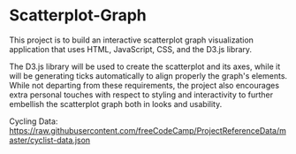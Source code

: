 # Scatterplot-Graph
This project is to build an interactive scatterplot graph visualization application that uses HTML, JavaScript, CSS, and the D3.js library. 

The D3.js library will be used to create the scatterplot and its axes, while it will be generating ticks automatically to align properly the graph's elements. While not departing from these requirements, the project also encourages extra personal touches with respect to styling and interactivity to further embellish the scatterplot graph both in looks and usability. 

Cycling Data:
https://raw.githubusercontent.com/freeCodeCamp/ProjectReferenceData/master/cyclist-data.json

